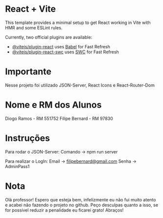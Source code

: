 # React + Vite

This template provides a minimal setup to get React working in Vite with HMR and some ESLint rules.

Currently, two official plugins are available:

- [@vitejs/plugin-react](https://github.com/vitejs/vite-plugin-react/blob/main/packages/plugin-react/README.md) uses [Babel](https://babeljs.io/) for Fast Refresh
- [@vitejs/plugin-react-swc](https://github.com/vitejs/vite-plugin-react-swc) uses [SWC](https://swc.rs/) for Fast Refresh

# Importante
Nesse projeto foi utilizado JSON-Server, React Icons e React-Router-Dom

# Nome e RM dos Alunos
Diogo Ramos - RM 551752
Filipe Bernard - RM 97830

# Instruções
Para rodar o JSON-Server:
Comando -> npm run server

Para realizar o LogIn:
Email -> filipebernard@gmail.com
Senha -> AdminPass1

# Nota
Olá professor! Espero que esteja bem, infelizmente eu não fui muito atento e acabei não fazendo o projeto no github. Peço desculpas quanto a isso, se for possível reduzir a penalidade eu ficarei grato! Abraços!